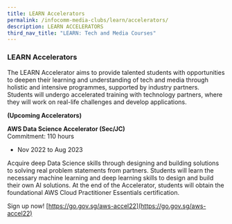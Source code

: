 ```yaml
---
title: LEARN Accelerators
permalink: /infocomm-media-clubs/learn/accelerators/
description: LEARN ACCELERATORS
third_nav_title: "LEARN: Tech and Media Courses"
---
```



### LEARN Accelerators
The LEARN Accelerator aims to provide talented students with opportunities to deepen their learning and understanding of tech and media through holistic and intensive programmes, supported by industry partners. Students will undergo accelerated training with technology partners, where they will work on real-life challenges and develop applications.

**(Upcoming Accelerators)**

**AWS Data Science Accelerator (Sec/JC)**<br>
Commitment: 110 hours 
* Nov 2022 to Aug 2023

Acquire deep Data Science skills through designing and building solutions to solving real problem statements from partners. Students will learn the necessary machine learning and deep learning skills to design and build their own AI solutions. At the end of the Accelerator, students will obtain the foundational AWS Cloud Practitioner Essentials certification.

Sign up now! [https://go.gov.sg/aws-accel22](https://go.gov.sg/aws-accel22)